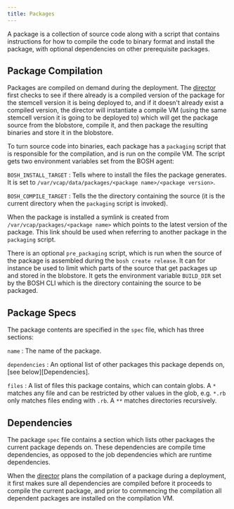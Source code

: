 ```yaml
---
title: Packages
---
```


A package is a collection of source code along with a script that contains instructions for how to compile the code to binary format and install the package, with optional dependencies on other prerequisite packages.

## <a id="package-compilation"></a> Package Compilation ##

Packages are compiled on demand during the deployment. The [director](#bosh-director) first checks to see if there already is a compiled version of the package for the stemcell version it is being deployed to, and if it doesn't already exist a compiled version, the director will instantiate a compile VM (using the same stemcell version it is going to be deployed to) which will get the package source from the blobstore, compile it, and then package the resulting binaries and store it in the blobstore.

To turn source code into binaries, each package has a `packaging` script that is responsible for the compilation, and is run on the compile VM. The script gets two environment variables set from the BOSH agent:

`BOSH_INSTALL_TARGET`
: Tells where to install the files the package generates. It is set to `/var/vcap/data/packages/<package name>/<package version>`.

`BOSH_COMPILE_TARGET`
: Tells the the directory containing the source (it is the current directory when the `packaging` script is invoked).

When the package is installed a symlink is created from `/var/vcap/packages/<package name>` which points to the latest version of the package. This link should be used when referring to another package in the `packaging` script.

There is an optional `pre_packaging` script, which is run when the source of the package is assembled during the `bosh create release`. It can for instance be used to limit which parts of the source that get packages up and stored in the blobstore. It gets the environment variable `BUILD_DIR` set by the BOSH CLI which is the directory containing the source to be packaged.

## <a id="package-specs"></a>Package Specs ##

The package contents are specified in the `spec` file, which has three sections:

`name`
: The name of the package.

`dependencies`
: An optional list of other packages this package depends on, [see below][Dependencies].

`files`
: A list of files this package contains, which can contain globs. A `*` matches any file and can be restricted by other values in the glob, e.g. `*.rb` only matches files ending with `.rb`. A `**` matches directories recursively.

## <a id="dependencies"></a>Dependencies ##

The package `spec` file contains a section which lists other packages the current package depends on. These dependencies are compile time dependencies, as opposed to the job dependencies which are runtime dependencies.

When the [director](#bosh-director) plans the compilation of a package during a deployment, it first makes sure all dependencies are compiled before it proceeds to compile the current package, and prior to commencing the compilation all dependent packages are installed on the compilation VM.
 